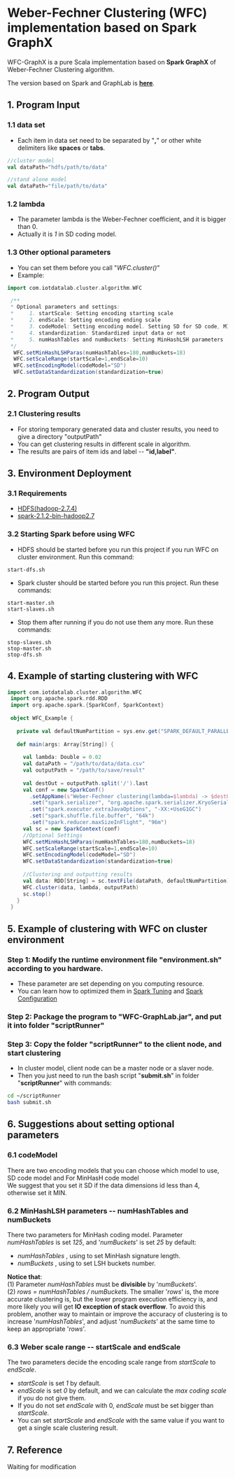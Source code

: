 # Weber-Fechner Clustering (WFC) implementation based on Spark GraphX
WFC-GraphX is a pure Scala implementation based on **Spark GraphX** of Weber-Fechner Clustering algorithm. 

The version based on Spark and GraphLab is [**here**](https://github.com/TaoWangXJTU/WFC-with-Spark-and-GraphLab).



## 1. Program Input
### 1.1 data set
  * Each item in data set need to be separated by "**,**" or other white delimiters like **spaces** or **tabs**.
  ```scala
  //cluster model
  val dataPath="hdfs/path/to/data"
  ```
  ```scala
  //stand alone model
  val dataPath="file/path/to/data"
  ```
    
### 1.2 lambda
  * The parameter lambda is the Weber-Fechner coefficient, and it is bigger than 0.
  * Actually it is *1* in SD coding model.


### 1.3 Other optional parameters
  * You can set them before you call "*WFC.cluster()*"
  * Example:
  ```scala
  import com.iotdatalab.cluster.algorithm.WFC
  
   /**
   * Optional parameters and settings:
   *     1. startScale: Setting encoding starting scale
   *     2. endScale: Setting encoding ending scale
   *     3. codeModel: Setting encoding model. Setting SD for SD code, MIN for MinHash Code
   *     4. standardization: Standardized input data or not
   *     5. numHashTables and numBuckets: Setting MinHashLSH parameters
   */
    WFC.setMinHashLSHParas(numHashTables=180,numBuckets=18)
    WFC.setScaleRange(startScale=1,endScale=10)
    WFC.setEncodingModel(codeModel="SD")
    WFC.setDataStandardization(standardization=true)
  ```
  
## 2. Program Output
### 2.1 Clustering results
  * For storing temporary generated data and cluster results, 
    you need to give a directory "outputPath"
  * You can get clustering results in different scale in algorithm.
  * The results are pairs of item ids and label -- **"id,label"**.

## 3. Environment Deployment
### 3.1 Requirements
 * [HDFS(hadoop-2.7.4)](https://hadoop.apache.org/docs/r2.7.5/)
 * [spark-2.1.2-bin-hadoop2.7](http://spark.apache.org/downloads.html)

### 3.2 Starting Spark before using WFC
 * HDFS should be started before you run this project if you run WFC on cluster environment. Run this command:     
   
  ```
  start-dfs.sh
  ```
 * Spark cluster should be started before you run this project. Run these commands:   
  ```
  start-master.sh
  start-slaves.sh
  ```
 * Stop them after running if you do not use them any more. Run these commands:  
  ```
  stop-slaves.sh   
  stop-master.sh   
  stop-dfs.sh
  ``` 
 
## 4. Example of starting clustering with WFC
  ```scala
  import com.iotdatalab.cluster.algorithm.WFC
   import org.apache.spark.rdd.RDD
   import org.apache.spark.{SparkConf, SparkContext}
   
   object WFC_Example {
   
     private val defaultNumPartition = sys.env.get("SPARK_DEFAULT_PARALLELISM").get.toInt
   
     def main(args: Array[String]) {
   
       val lambda: Double = 0.02
       val dataPath = "/path/to/data/data.csv"
       val outputPath = "/path/to/save/result"
   
       val destOut = outputPath.split('/').last
       val conf = new SparkConf()
         .setAppName(s"Weber-Fechner clustering(lambda=$lambda) -> $destOut")
         .set("spark.serializer", "org.apache.spark.serializer.KryoSerializer")
         .set("spark.executor.extraJavaOptions", "-XX:+UseG1GC")
         .set("spark.shuffle.file.buffer", "64k")
         .set("spark.reducer.maxSizeInFlight", "96m")
       val sc = new SparkContext(conf)
       //Optional Settings
       WFC.setMinHashLSHParas(numHashTables=180,numBuckets=18)
       WFC.setScaleRange(startScale=1,endScale=10)
       WFC.setEncodingModel(codeModel="SD")
       WFC.setDataStandardization(standardization=true)
   
       //Clustering and outputting results
       val data: RDD[String] = sc.textFile(dataPath, defaultNumPartition)
       WFC.cluster(data, lambda, outputPath)
       sc.stop()
     }
   }
  ```
## 5. Example of clustering with WFC on cluster environment
### Step 1: Modify the runtime environment file "**environment.sh**" according to you hardware.
 * These parameter are set depending on you computing resource.
 * You can learn how to optimized them in 
 [Spark Tuning](https://spark.apache.org/docs/latest/tuning.html) and 
 [Spark Configuration](https://spark.apache.org/docs/latest/configuration.html)

### Step 2: Package the program to "**WFC-GraphLab.jar**", and put it into folder "**scriptRunner**"
### Step 3: Copy the folder "**scriptRunner**" to the client node, and start clustering
 * In cluster model, client node can be a master node or a slaver node.  
 * Then you just need to run the bash script "**submit.sh**" in folder "**scriptRunner**" with commands:
  ```bash
 cd ~/scriptRunner
 bash submit.sh
 ```
 
## 6. Suggestions about setting optional parameters
### 6.1 codeModel
There are two encoding models that you can choose which model to use, SD code model and For MinHasH code model  
We suggest that you set it SD if the data dimensions id less than 4, otherwise set it MIN.

### 6.2 MinHashLSH parameters -- numHashTables and numBuckets
There two parameters for MinHash coding model.
Parameter *numHashTables* is set *125*, and '*numBuckets*' is set *25* by default:
* *numHashTables* , using to set MinHash signature length.
* *numBuckets* , using to set LSH buckets number.

**Notice that**:  
(1) Parameter *numHashTables* must be **divisible** by '*numBuckets*'.  
(2) *rows = numHashTables / numBuckets*. The smaller '*rows*' is, the more accurate clustering is, but the lower 
    program execution efficiency is, and more likely you will get **IO exception of stack overflow**. To avoid this
    problem, another way to maintain or improve the accuracy of clustering is to increase '*numHashTables*', and 
    adjust '*numBuckets*' at the same time to keep an appropriate '*rows*'.


### 6.3 Weber scale range -- startScale and endScale
The two parameters decide the encoding scale range from *startScale* to *endScale*.
* *startScale* is set *1* by default. 
* *endScale* is set *0* by default, and we can calculate the *max coding scale* if you do not give them.
* If you do not set *endScale* with 0, *endScale* must be set bigger than *startScale*.
* You can set *startScale* and *endScale* with the same value if you want to get a single scale clustering result.

## 7. Reference
Waiting for modification
